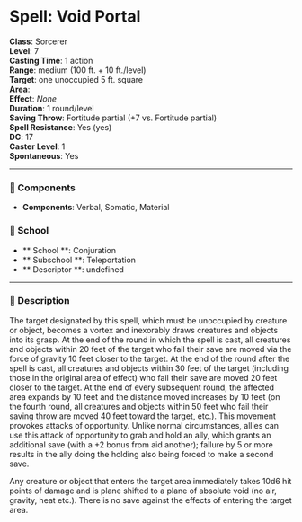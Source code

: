 
# Spell: Void Portal
**Class**: Sorcerer  
**Level**: 7  
**Casting Time**: 1 action  
**Range**: medium (100 ft. + 10 ft./level)  
**Target**: one unoccupied 5 ft. square  
**Area**:   
**Effect**: _None_  
**Duration**: 1 round/level  
**Saving Throw**: Fortitude partial (+7 vs. Fortitude partial)  
**Spell Resistance**: Yes (yes)  
**DC**: 17  
**Caster Level**: 1  
**Spontaneous**: Yes

---

### 🔮 Components
- **Components**: Verbal, Somatic, Material

### 🏫 School
- ** School **: Conjuration
- ** Subschool **: Teleportation
- ** Descriptor **: undefined
---

### 📜 Description
The target designated by this spell, which must be unoccupied by creature or object, becomes a vortex and inexorably draws creatures and objects into its grasp. At the end of the round in which the spell is cast, all creatures and objects within 20 feet of the target who fail their save are moved via the force of gravity 10 feet closer to the target. At the end of the round after the spell is cast, all creatures and objects within 30 feet of the target (including those in the original area of effect) who fail their save are moved 20 feet closer to the target. At the end of every subsequent round, the affected area expands by 10 feet and the distance moved increases by 10 feet (on the fourth round, all creatures and objects within 50 feet who fail their saving throw are moved 40 feet toward the target, etc.). This movement provokes attacks of opportunity. Unlike normal circumstances, allies can use this attack of opportunity to grab and hold an ally, which grants an additional save (with a +2 bonus from aid another); failure by 5 or more results in the ally doing the holding also being forced to make a second save. 

Any creature or object that enters the target area immediately takes 10d6 hit points of damage and is plane shifted to a plane of absolute void (no air, gravity, heat etc.). There is no save against the effects of entering the target area.
